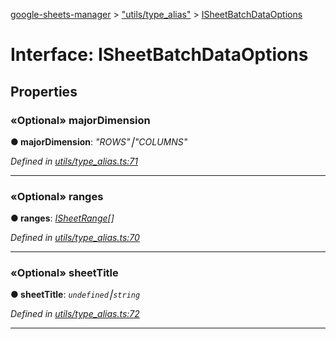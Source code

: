 [google-sheets-manager](../README.md) > ["utils/type_alias"](../modules/_utils_type_alias_.md) > [ISheetBatchDataOptions](../interfaces/_utils_type_alias_.isheetbatchdataoptions.md)



# Interface: ISheetBatchDataOptions


## Properties
<a id="majordimension"></a>

### «Optional» majorDimension

**●  majorDimension**:  *"ROWS"⎮"COLUMNS"* 

*Defined in [utils/type_alias.ts:71](https://github.com/AbdelrahmanRamadan/google-sheets-manager/blob/06574e0/src/utils/type_alias.ts#L71)*





___

<a id="ranges"></a>

### «Optional» ranges

**●  ranges**:  *[ISheetRange](_utils_type_alias_.isheetrange.md)[]* 

*Defined in [utils/type_alias.ts:70](https://github.com/AbdelrahmanRamadan/google-sheets-manager/blob/06574e0/src/utils/type_alias.ts#L70)*





___

<a id="sheettitle"></a>

### «Optional» sheetTitle

**●  sheetTitle**:  *`undefined`⎮`string`* 

*Defined in [utils/type_alias.ts:72](https://github.com/AbdelrahmanRamadan/google-sheets-manager/blob/06574e0/src/utils/type_alias.ts#L72)*





___



